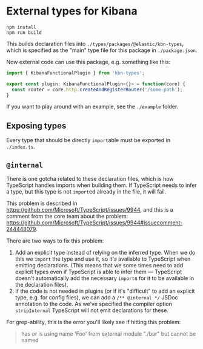 # External types for Kibana

```
npm install
npm run build
```

This builds declaration files into `./types/packages/@elastic/kbn-types`, which
is specified as the "main" type file for this package in `./package.json`.

Now external code can use this package, e.g. something like this:

```js
import { KibanaFunctionalPlugin } from 'kbn-types';

export const plugin: KibanaFunctionalPlugin<{}> = function(core) {
  const router = core.http.createAndRegisterRouter('/some-path');
}
```

If you want to play around with an example, see the `./example` folder.

## Exposing types

Every type that should be directly `import`able must be exported in
`./index.ts`.

## `@internal`

There is one gotcha related to these declaration files, which is how TypeScript
handles imports when building them. If TypeScript needs to infer a type, but
this type is not `import`ed already in the file, it will fail.

This problem is described in https://github.com/Microsoft/TypeScript/issues/9944,
and this is a comment from the core team about the problem:
https://github.com/Microsoft/TypeScript/issues/9944#issuecomment-244448079.

There are two ways to fix this problem:

1. Add an explicit type instead of relying on the inferred type. When we do this
   we `import` the type and use it, so it's available to TypeScript when
   emitting declarations. (This means that we some times need to add explicit
   types even if TypeScript is able to infer them — TypeScript doesn't
   automatically add the necessary `import`s for it to be available in the
   declaration files).
2. If the code is not needed in plugins (or if it's "difficult" to add an
   explicit type, e.g. for config files), we can add a `/** @internal */`
   JSDoc annotation to the code. As we've specified the compiler option
   `stripInternal` TypeScript will not emit declarations for these.

For grep-ability, this is the error you'll likely see if hitting this problem:

> has or is using name 'Foo' from external module "./bar" but cannot be named
